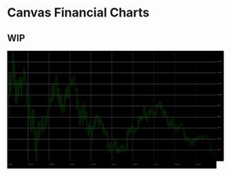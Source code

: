 # Canvas Financial Charts

## WIP

![alt text](https://github.com/Branda22/canvasfinchart/raw/master/img/chart.png "Line Chart")
